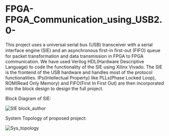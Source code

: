 # FPGA-FPGA_Communication_using_USB2.0-
This project uses a universal serial bus (USB) transceiver with a serial interface engine (SIE) and an asynchronous ﬁrst-in ﬁrst-out (FIFO) queue for packet transformation and data transmission in FPGA to FPGA communication.
We have used Verilog HDL(Hardware Descriptive Language) to code the functionality of the SIE using Xilinx Vivado. The SIE is the frontend of the USB hardware and handles most of the protocol functionalities. IPs(Intellectual Property) like PLLs(Phase Locked Loop), ROM(Read Only Memory) and FIFO(First In First Out) are then incorporated into the block design to design the full project.




Block Diagram of SIE:

![SIE block_author](https://user-images.githubusercontent.com/85092975/130498154-3d4c2aa1-3ed3-4845-9ebb-9046b1c2193f.jpg)




System Topology of proposed project:

![Sys_topology](https://user-images.githubusercontent.com/85092975/130498968-0346a8e8-61cf-4d6a-8501-3459f3b7fea0.jpg)
